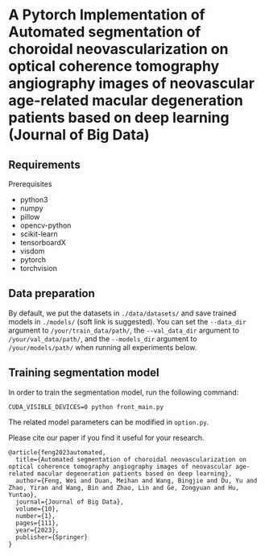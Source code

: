 # A Pytorch Implementation of Automated segmentation of choroidal neovascularization on optical coherence tomography angiography images of neovascular age-related macular degeneration patients based on deep learning (Journal of Big Data)

## Requirements
Prerequisites
* python3
* numpy
* pillow
* opencv-python
* scikit-learn
* tensorboardX
* visdom
* pytorch
* torchvision


## Data preparation

By default, we put the datasets in `./data/datasets/` and save trained models in `./models/` (soft link is suggested). You can set the `--data_dir` argument to `/your/train_data/path/`, the `--val_data_dir` argument to `/your/val_data/path/`, and the `--models_dir` argument to `/your/models/path/` when running all experiments below.


## Training segmentation model
In order to train the segmentation model, run the following command:
```
CUDA_VISIBLE_DEVICES=0 python front_main.py
```

The related model parameters can be modified in `option.py`.

Please cite our paper if you find it useful for your research.

```
@article{feng2023automated,
  title={Automated segmentation of choroidal neovascularization on optical coherence tomography angiography images of neovascular age-related macular degeneration patients based on deep learning},
  author={Feng, Wei and Duan, Meihan and Wang, Bingjie and Du, Yu and Zhao, Yiran and Wang, Bin and Zhao, Lin and Ge, Zongyuan and Hu, Yuntao},
  journal={Journal of Big Data},
  volume={10},
  number={1},
  pages={111},
  year={2023},
  publisher={Springer}
}
```
